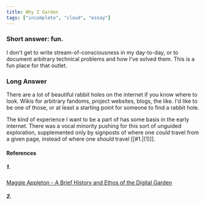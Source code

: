 ```yaml
---
title: Why I Garden
tags: ["incomplete", "cloud", "essay"]
---
```

### Short answer: fun.

I don't get to write stream-of-consciousness in my day-to-day, or to document arbitrary technical problems and how I've solved them. This is a fun place for that outlet.

### Long Answer

There are a lot of beautiful rabbit holes on the internet if you know where to look. Wikis for arbitrary fandoms, project websites, blogs, the like. I'd like to be one of those, or at least a starting point for someone to find a rabbit hole.

The kind of experience I want to be a part of has some basis in the early internet. There was a vocal minority pushing for this sort of unguided exploration, supplemented only by signposts of where one *could* travel from a given page, instead of where one *should* travel [[#1.|(1)]].



#### References
##### 1. 
[Maggie Appleton - A Brief History and Ethos of the Digital Garden](https://maggieappleton.com/garden-history)
##### 2.
